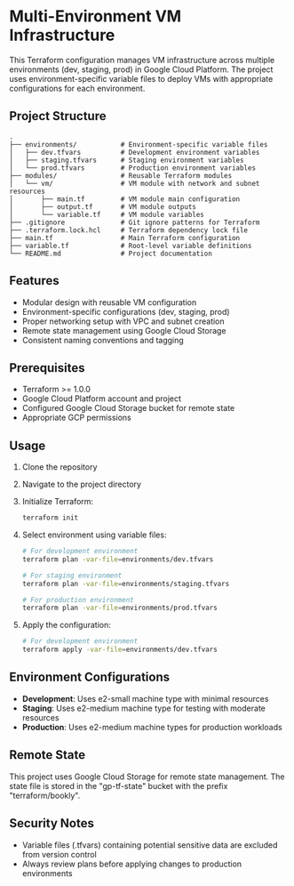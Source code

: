 # Multi-Environment VM Infrastructure

This Terraform configuration manages VM infrastructure across multiple environments (dev, staging, prod) in Google Cloud Platform. The project uses environment-specific variable files to deploy VMs with appropriate configurations for each environment.

## Project Structure

```
.
├── environments/           # Environment-specific variable files
│   ├── dev.tfvars          # Development environment variables
│   ├── staging.tfvars      # Staging environment variables
│   └── prod.tfvars         # Production environment variables
├── modules/                # Reusable Terraform modules
│   └── vm/                 # VM module with network and subnet resources
│       ├── main.tf         # VM module main configuration
│       ├── output.tf       # VM module outputs
│       └── variable.tf     # VM module variables
├── .gitignore              # Git ignore patterns for Terraform
├── .terraform.lock.hcl     # Terraform dependency lock file
├── main.tf                 # Main Terraform configuration
├── variable.tf             # Root-level variable definitions
└── README.md               # Project documentation
```

## Features

- Modular design with reusable VM configuration
- Environment-specific configurations (dev, staging, prod)
- Proper networking setup with VPC and subnet creation
- Remote state management using Google Cloud Storage
- Consistent naming conventions and tagging

## Prerequisites

- Terraform >= 1.0.0
- Google Cloud Platform account and project
- Configured Google Cloud Storage bucket for remote state
- Appropriate GCP permissions

## Usage

1. Clone the repository
2. Navigate to the project directory
3. Initialize Terraform:
   ```bash
   terraform init
   ```
4. Select environment using variable files:

   ```bash
   # For development environment
   terraform plan -var-file=environments/dev.tfvars

   # For staging environment
   terraform plan -var-file=environments/staging.tfvars

   # For production environment
   terraform plan -var-file=environments/prod.tfvars
   ```

5. Apply the configuration:
   ```bash
   # For development environment
   terraform apply -var-file=environments/dev.tfvars
   ```

## Environment Configurations

- **Development**: Uses e2-small machine type with minimal resources
- **Staging**: Uses e2-medium machine type for testing with moderate resources
- **Production**: Uses e2-medium machine types for production workloads

## Remote State

This project uses Google Cloud Storage for remote state management. The state file is stored in the "gp-tf-state" bucket with the prefix "terraform/bookly".

## Security Notes

- Variable files (.tfvars) containing potential sensitive data are excluded from version control
- Always review plans before applying changes to production environments
